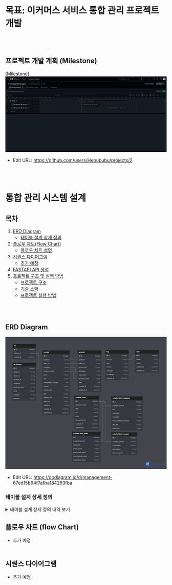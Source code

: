 # 목표: 이커머스 서비스 통합 관리 프로젝트 개발
<br/><br/>

## 프로젝트 개발 계획 (Milestone)

[Milestone]
![Milestone](</docs/MILESTONE.png>)
- Edit URL: https://github.com/users/Hebububu/projects/2

<br/><br/>

# 통합 관리 시스템 설계
## 목차

1. [ERD Diagram](#erd-diagram)
    - [테이블 설계 상세 정의](#테이블-설계-상세-정의)
2. [플로우 차트(Flow Chart)](#플로우-차트-flow-chart)
    - [플로우 차트 설명](#플로우-차트-설명)
3. [시퀀스 다이어그램](#시퀀스-다이어그램)
    - [추가 예정](#추가-예정)
4. [FASTAPI API 생성](#FASTAPI-API)
5. [프로젝트 구조 및 실행 방법](#프로젝트-구조-및-실행-방법)
    - [프로젝트 구조](#프로젝트-구조)
    - [기술 스택](#기술-스택)
    - [프로젝트 실행 방법](#프로젝트-실행-방법)

<br/><br/>

## ERD Diagram
![alt text](</docs/ERD3.png>)
- Edit URL: https://dbdiagram.io/d/management-67edf5b64f7afba184293fba

### 테이블 설계 상세 정의

<details>
<summary>테이블 설계 상세 정의 내역 보기</summary>

```sql
Table product {
  id integer [pk, increment]
  platform string
  seller_id string
  product_id integer        // 플랫폼별 제품 ID
  company string
  sale_name string          // 판매명
  product_name string [unique] // 관리제품명 (정규화된 실제 제품명)
  data json                 // 플랫폼별 원본 제품 데이터
  created_at datetime
  updated_at datetime
}

Table crawled_data {
  id integer [pk, increment]
  product_name string // 관리제품명과 연계
  title string             // 표기 상품명 (크롤링 시 노출된 이름)
  url string               // 크롤링한 제품 URL
  price integer            // 가격
  discount_price integer   // 할인가
  created_at datetime
  updated_at datetime
}

Table crawled_data_coupon {
  id integer [pk, increment]
  crawled_data_id integer [ref: > crawled_data.id] // crawled_data의 기본 정보와 연계
  is_available boolean
  description string
  discount_price integer
}

Table crawled_data_shipping {
  id integer [pk, increment]
  crawled_data_id integer [ref: > crawled_data.id] // crawled_data의 기본 정보와 연계
  fee integer
  company string
  condition string
  free_condition_amount integer
  jeju_fee integer
  island_fee integer
}

Table crawled_data_point {
  id integer [pk, increment]
  crawled_data_id integer [ref: > crawled_data.id, unique] // 크롤링된 데이터 당 1:1 매핑 (필요에 따라 unique 제약 조건 조정)
  text_point integer
  photo_point integer
  month_text_point integer
  month_photo_point integer
  notification_point integer
}

Table margin {
  id integer [pk, increment]
  platform string // 판매 플랫폼
  seller_id string // 판매자 ID
  company string // 제조사
  product_name string [ref: > product.product_name] // 관리제품명과 연계
  price integer // 가격 (일관성을 위해 숫자형)
  cost integer // 원가
  marketplace_charge float // 수수료율
  margin integer // 마진
  margin_rate float // 마진율
  gift integer // 사은품 가격
  delivery_fee integer // 배송비
  post_fee integer // 발송비
  category string // 관리용 카테고리
  created_at datetime
  updated_at datetime
}

Table ob_history {
  id integer [pk, increment]
  platform string
  seller_id string
  product_id string
  company string
  product_name string // 관리제품명과 연계하여 출고 이력 관리
  price integer
  category string
  amount integer
}

Table ob {
  id integer [pk, increment]
  history_id integer [ref: > ob_history.id]
  created_at datetime
}

Table user {
  id integer [pk, increment]
  name string
  email string
  created_at datetime
  updated_at datetime
}

Table log {
  id integer [pk, increment]
  user_id integer [ref: > user.id]
  type string
  source string
  message string
  ip_address string
  created_at datetime
}


Ref: "product"."platform" < "margin"."platform"
Ref: "product"."seller_id" < "margin"."seller_id"
Ref: "product"."company" < "margin"."company"
```

</details>

## 플로우 차트 (flow Chart)
- 추가 예정
<br/><br/>

## 시퀀스 다이어그램
- 추가 예정

